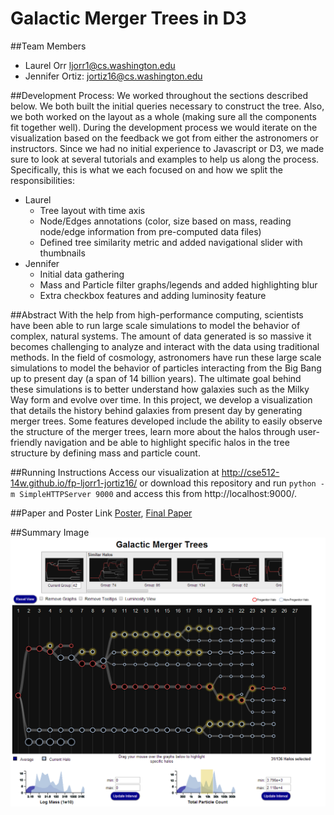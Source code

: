 Galactic Merger Trees in D3
===============

##Team Members
- Laurel Orr ljorr1@cs.washington.edu
- Jennifer Ortiz:  jortiz16@cs.washington.edu

##Development Process:
We worked throughout the sections described below. We both built the initial queries necessary to construct the tree. Also, we both worked on the layout as a whole (making sure all the components fit together well). During the development process we would iterate on the visualization based on the feedback we got from either the astronomers or instructors. Since we had no initial experience to Javascript or D3, we made sure to look at several tutorials and examples to help us along the process. Specifically, this is what we each focused on and how we split the responsibilities:

* Laurel
  * Tree layout with time axis
  * Node/Edges annotations (color, size based on mass, reading node/edge information from pre-computed data files)
  * Defined tree similarity metric and added navigational slider with thumbnails
* Jennifer
  * Initial data gathering
  * Mass and Particle filter graphs/legends and added highlighting blur
  * Extra checkbox features and adding luminosity feature

##Abstract
With the help from high-performance computing, scientists have been able to run large scale simulations to model the behavior of complex, natural systems. The amount of data generated is so massive it becomes challenging to analyze and interact with the data using traditional methods. In the field of cosmology, astronomers have run these large scale simulations to model the behavior of particles interacting from the Big Bang up to present day (a span of 14 billion years). The ultimate goal behind these simulations is to better understand how galaxies such as the Milky Way form and evolve over time. In this project, we develop a visualization that details the history behind galaxies from present day by generating merger trees. Some features developed include the ability to easily observe the structure of the merger trees, learn more about the halos through user-friendly navigation and be able to highlight specific halos in the tree structure by defining mass and particle count.

##Running Instructions
Access our visualization at http://cse512-14w.github.io/fp-ljorr1-jortiz16/ or download this repository and run `python -m SimpleHTTPServer 9000` and access this from http://localhost:9000/.

##Paper and Poster Link
[Poster](https://github.com/CSE512-14W/fp-ljorr1-jortiz16/raw/master/final/poster-ljorr1-jortiz16.pdf),
[Final Paper](https://github.com/CSE512-14W/fp-ljorr1-jortiz16/raw/master/final/paper-ljorr1-jortiz16.pdf) 

##Summary Image
![Image](https://github.com/CSE512-14W/fp-ljorr1-jortiz16/raw/master/summary.png)
